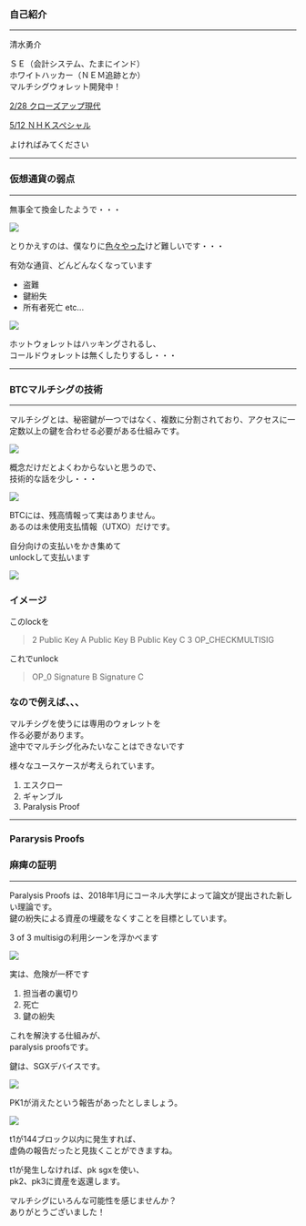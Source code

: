 
### 自己紹介
- - -
清水勇介

ＳＥ（会計システム、たまにインド）  
ホワイトハッカー（ＮＥＭ追跡とか）  
マルチシグウォレット開発中！

>>>

[2/28 クローズアップ現代](https://www.nhk.or.jp/gendai/articles/4102/index.html)

[5/12 ＮＨＫスペシャル](http://www6.nhk.or.jp/special/detail/index.html?aid=20180512)

よければみてください

---
### 仮想通貨の弱点
- - -

無事全て換金したようで・・・

![](https://yusukeshimizu.github.io/Multisig_pitch/img/thankyou.png)

>>>

とりかえすのは、僕なりに[色々やった](https://www.nhk.or.jp/gendai/articles/4102/index.html)けど難しいです・・・

>>>

有効な通貨、どんどんなくなっています  

* 盗難
* 鍵紛失
* 所有者死亡 etc...

>>>

![](https://yusukeshimizu.github.io/Multisig_pitch/img/BTCDistribution.png)

>>>

ホットウォレットはハッキングされるし、  
コールドウォレットは無くしたりするし・・・  

---
### BTCマルチシグの技術
- - -
マルチシグとは、秘密鍵が一つではなく、複数に分割されており、アクセスに一定数以上の鍵を合わせる必要がある仕組みです。

>>>

![](https://yusukeshimizu.github.io/Multisig_pitch/img/multisig.png)

>>>

概念だけだとよくわからないと思うので、  
技術的な話を少し・・・

>>>

![](https://yusukeshimizu.github.io/Multisig_pitch/img/UTXO.png)

BTCには、残高情報って実はありません。  
あるのは未使用支払情報（UTXO）だけです。

>>>

自分向けの支払いをかき集めて  
unlockして支払います

![](https://yusukeshimizu.github.io/Multisig_pitch/img/script.PNG)

>>>

### イメージ  
このlockを
> 2 Public Key A Public Key B Public Key C 3 OP_CHECKMULTISIG

これでunlock
> OP_0 Signature B Signature C

>>>

### なので例えば、、、

マルチシグを使うには専用のウォレットを  
作る必要があります。  
途中でマルチシグ化みたいなことはできないです

>>>

様々なユースケースが考えられています。

1. エスクロー
2. ギャンブル
3. Paralysis Proof

---
### Pararysis Proofs
### 麻痺の証明
- - - 

Paralysis Proofs は、2018年1月にコーネル大学によって論文が提出された新しい理論です。  
鍵の紛失による資産の埋蔵をなくすことを目標としています。

>>>

3 of 3 multisigの利用シーンを浮かべます

![](https://yusukeshimizu.github.io/Multisig_pitch/img/3of3.png)

>>>

実は、危険が一杯です

1. 担当者の裏切り
2. 死亡
3. 鍵の紛失

>>>

これを解決する仕組みが、  
paralysis proofsです。

鍵は、SGXデバイスです。

>>>

![](https://yusukeshimizu.github.io/Multisig_pitch/img/sgx.png)

>>>

PK1が消えたという報告があったとしましょう。

![](https://yusukeshimizu.github.io/Multisig_pitch/img/sgx_tran.png)

>>>

t1が144ブロック以内に発生すれば、  
虚偽の報告だったと見抜くことができますね。

t1が発生しなければ、pk sgxを使い、  
pk2、pk3に資産を返還します。

>>>

マルチシグにいろんな可能性を感じませんか？  
ありがとうございました！
